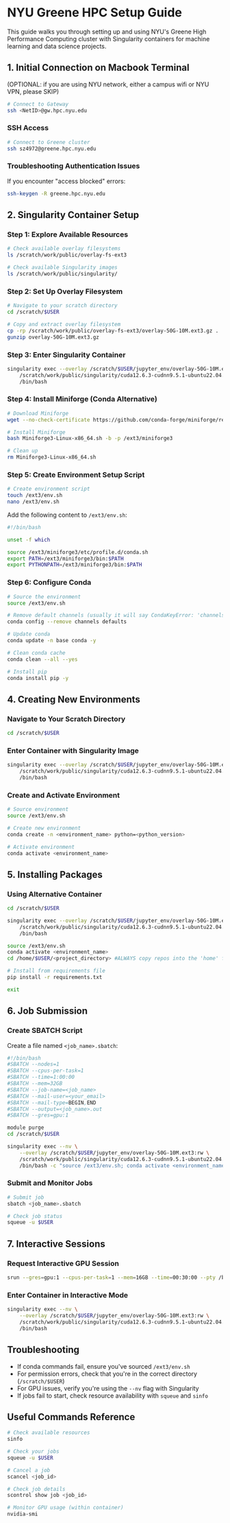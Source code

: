 # NYU Greene HPC Setup Guide

This guide walks you through setting up and using NYU's Greene High Performance Computing cluster with Singularity containers for machine learning and data science projects.

## 1. Initial Connection on Macbook Terminal

(OPTIONAL: if you are using NYU network, either a campus wifi or NYU VPN, please SKIP) 

```bash
# Connect to Gateway
ssh <NetID>@gw.hpc.nyu.edu 
```

### SSH Access
```bash
# Connect to Greene cluster
ssh sz4972@greene.hpc.nyu.edu
```

### Troubleshooting Authentication Issues
If you encounter "access blocked" errors:
```bash
ssh-keygen -R greene.hpc.nyu.edu
```

## 2. Singularity Container Setup

### Step 1: Explore Available Resources
```bash
# Check available overlay filesystems
ls /scratch/work/public/overlay-fs-ext3

# Check available Singularity images
ls /scratch/work/public/singularity/
```

### Step 2: Set Up Overlay Filesystem
```bash
# Navigate to your scratch directory
cd /scratch/$USER

# Copy and extract overlay filesystem
cp -rp /scratch/work/public/overlay-fs-ext3/overlay-50G-10M.ext3.gz .
gunzip overlay-50G-10M.ext3.gz
```

### Step 3: Enter Singularity Container
```bash
singularity exec --overlay /scratch/$USER/jupyter_env/overlay-50G-10M.ext3:rw \
    /scratch/work/public/singularity/cuda12.6.3-cudnn9.5.1-ubuntu22.04.5.sif \
    /bin/bash
```

### Step 4: Install Miniforge (Conda Alternative)
```bash
# Download Miniforge
wget --no-check-certificate https://github.com/conda-forge/miniforge/releases/latest/download/Miniforge3-Linux-x86_64.sh

# Install Miniforge
bash Miniforge3-Linux-x86_64.sh -b -p /ext3/miniforge3

# Clean up
rm Miniforge3-Linux-x86_64.sh
```

### Step 5: Create Environment Setup Script
```bash
# Create environment script
touch /ext3/env.sh
nano /ext3/env.sh
```

Add the following content to `/ext3/env.sh`:
```bash
#!/bin/bash

unset -f which

source /ext3/miniforge3/etc/profile.d/conda.sh
export PATH=/ext3/miniforge3/bin:$PATH
export PYTHONPATH=/ext3/miniforge3/bin:$PATH
```

### Step 6: Configure Conda
```bash
# Source the environment
source /ext3/env.sh

# Remove default channels (usually it will say CondaKeyError: 'channels': value 'defaults' not present in config, this is normal! No further action needed)
conda config --remove channels defaults

# Update conda
conda update -n base conda -y

# Clean conda cache
conda clean --all --yes

# Install pip
conda install pip -y
```

## 4. Creating New Environments

### Navigate to Your Scratch Directory
```bash
cd /scratch/$USER
```

### Enter Container with Singularity Image
```bash
singularity exec --overlay /scratch/$USER/jupyter_env/overlay-50G-10M.ext3:rw \
    /scratch/work/public/singularity/cuda12.6.3-cudnn9.5.1-ubuntu22.04.5.sif \
    /bin/bash
```

### Create and Activate Environment
```bash
# Source environment
source /ext3/env.sh

# Create new environment
conda create -n <environment_name> python=<python_version>

# Activate environment
conda activate <environment_name>
```

## 5. Installing Packages

### Using Alternative Container
```bash
cd /scratch/$USER

singularity exec --overlay /scratch/$USER/jupyter_env/overlay-50G-10M.ext3:rw \
    /scratch/work/public/singularity/cuda12.6.3-cudnn9.5.1-ubuntu22.04.5.sif \
    /bin/bash

source /ext3/env.sh
conda activate <environment_name>
cd /home/$USER/<project_directory> #ALWAYS copy repos into the 'home' folder and not the 'SCRATCH' folder

# Install from requirements file
pip install -r requirements.txt

exit
```

## 6. Job Submission

### Create SBATCH Script
Create a file named `<job_name>.sbatch`:

```bash
#!/bin/bash
#SBATCH --nodes=1
#SBATCH --cpus-per-task=1
#SBATCH --time=1:00:00
#SBATCH --mem=32GB
#SBATCH --job-name=<job_name>
#SBATCH --mail-user=<your_email>
#SBATCH --mail-type=BEGIN,END
#SBATCH --output=<job_name>.out
#SBATCH --gres=gpu:1

module purge
cd /scratch/$USER

singularity exec --nv \
    --overlay /scratch/$USER/jupyter_env/overlay-50G-10M.ext3:rw \
    /scratch/work/public/singularity/cuda12.6.3-cudnn9.5.1-ubuntu22.04.5.sif \
    /bin/bash -c "source /ext3/env.sh; conda activate <environment_name>; cd /home/$USER/<project_directory>; python3 <file_name>.py"
```

### Submit and Monitor Jobs
```bash
# Submit job
sbatch <job_name>.sbatch

# Check job status
squeue -u $USER
```

## 7. Interactive Sessions

### Request Interactive GPU Session
```bash
srun --gres=gpu:1 --cpus-per-task=1 --mem=16GB --time=00:30:00 --pty /bin/bash
```

### Enter Container in Interactive Mode
```bash
singularity exec --nv \
    --overlay /scratch/$USER/jupyter_env/overlay-50G-10M.ext3:rw \
    /scratch/work/public/singularity/cuda12.6.3-cudnn9.5.1-ubuntu22.04.5.sif \
    /bin/bash
```

## Troubleshooting

- If conda commands fail, ensure you've sourced `/ext3/env.sh`
- For permission errors, check that you're in the correct directory (`/scratch/$USER`)
- For GPU issues, verify you're using the `--nv` flag with Singularity
- If jobs fail to start, check resource availability with `squeue` and `sinfo`

## Useful Commands Reference

```bash
# Check available resources
sinfo

# Check your jobs
squeue -u $USER

# Cancel a job
scancel <job_id>

# Check job details
scontrol show job <job_id>

# Monitor GPU usage (within container)
nvidia-smi
```

